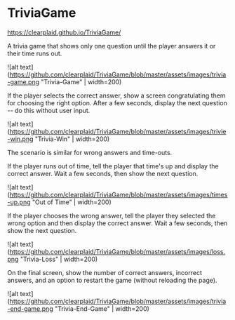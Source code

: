 # TriviaGame 

https://clearplaid.github.io/TriviaGame/

A trivia game that shows only one question until the player answers it or their time runs out.

![alt text](https://github.com/clearplaid/TriviaGame/blob/master/assets/images/trivia-game.png "Trivia-Game" | width=200)

If the player selects the correct answer, show a screen congratulating them for choosing the right option. After a few seconds, display the next question -- do this without user input.

![alt text](https://github.com/clearplaid/TriviaGame/blob/master/assets/images/trivie-win.png "Trivia-Win" | width=200)

The scenario is similar for wrong answers and time-outs.

If the player runs out of time, tell the player that time's up and display the correct answer. Wait a few seconds, then show the next question.

![alt text](https://github.com/clearplaid/TriviaGame/blob/master/assets/images/times-up.png "Out of Time" | width=200)

If the player chooses the wrong answer, tell the player they selected the wrong option and then display the correct answer. Wait a few seconds, then show the next question.

![alt text](https://github.com/clearplaid/TriviaGame/blob/master/assets/images/loss.png "Trivia-Loss" | width=200)

On the final screen, show the number of correct answers, incorrect answers, and an option to restart the game (without reloading the page).

![alt text](https://github.com/clearplaid/TriviaGame/blob/master/assets/images/trivia-end-game.png "Trivia-End-Game" | width=200)

